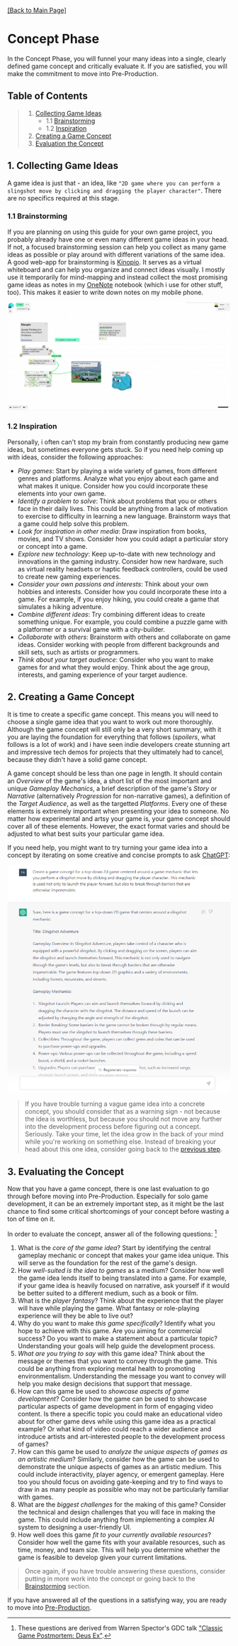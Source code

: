 [[Back to Main Page]](README.md)

# Concept Phase

In the Concept Phase, you will funnel your many ideas into a single, clearly defined game concept and critically evaluate it. If you are satisfied, you will make the commitment to move into Pre-Production.

<a name="toc"></a>
## Table of Contents

> 1. [Collecting Game Ideas](#collecting-game-ideas)
>    - 1.1 [Brainstorming](#brainstorming)
>    - 1.2 [Inspiration](#inspiration)
> 2. [Creating a Game Concept](#creating-a-game-concept)
> 3. [Evaluation the Concept](#evaluating-the-concept)

<a name="collecting-game-ideas"></a>
## 1. Collecting Game Ideas

A game idea is just that - an idea, like `"2D game where you can perform a slingshot move by clicking and dragging the player character"`. There are no specifics required at this stage.

<a name="brainstorming"></a>
### 1.1 Brainstorming

If you are planning on using this guide for your own game project, you probably already have one or even many different game ideas in your head. If not, a focused brainstorming session can help you collect as many game ideas as possible or play around with different variations of the same idea. A good web-app for brainstorming is [Kinopio](https://kinopio.club/). It serves as a virtual whiteboard and can help you organize and connect ideas visually. I mostly use it temporarily for mind-mapping and instead collect the most promising game ideas as notes in my [OneNote]() notebook (which i use for other stuff, too). This makes it easier to write down notes on my mobile phone.

![Image](Images/sc_Kinopio.png)

<a name="inspiration"></a>
### 1.2 Inspiration

Personally, i often can't stop my brain from constantly producing new game ideas, but sometimes everyone gets stuck. So if you need help coming up with ideas, consider the following approaches:
- *Play games*: Start by playing a wide variety of games, from different genres and platforms. Analyze what you enjoy about each game and what makes it unique. Consider how you could incorporate these elements into your own game.
- *Identify a problem to solve*: Think about problems that you or others face in their daily lives. This could be anything from a lack of motivation to exercise to difficulty in learning a new language. Brainstorm ways that a game could help solve this problem.
- *Look for inspiration in other media*: Draw inspiration from books, movies, and TV shows. Consider how you could adapt a particular story or concept into a game.
- *Explore new technology*: Keep up-to-date with new technology and innovations in the gaming industry. Consider how new hardware, such as virtual reality headsets or haptic feedback controllers, could be used to create new gaming experiences.
- *Consider your own passions and interests*: Think about your own hobbies and interests. Consider how you could incorporate these into a game. For example, if you enjoy hiking, you could create a game that simulates a hiking adventure.
- *Combine different ideas*: Try combining different ideas to create something unique. For example, you could combine a puzzle game with a platformer or a survival game with a city-builder.
- *Collaborate with others*: Brainstorm with others and collaborate on game ideas. Consider working with people from different backgrounds and skill sets, such as artists or programmers.
- *Think about your target audience*: Consider who you want to make games for and what they would enjoy. Think about the age group, interests, and gaming experience of your target audience.

<a name="creating-a-game-concept"></a>
## 2. Creating a Game Concept

It is time to create a specific game concept. This means you will need to choose a single game idea that you want to work out more thoroughly. Although the game concept will still only be a very short summary, with it you are laying the foundation for everything that follows (_spoilers_, what follows is a lot of work) and i have seen indie developers create stunning art and impressive tech demos for projects that they ultimately had to cancel, because they didn't have a solid game concept.

A game concept should be less than one page in length. It should contain an *Overview* of the game's idea, a short list of the most important and unique *Gameplay Mechanics*, a brief description of the game's *Story* or *Narrative* (alternatively *Progression* for non-narrative games), a definition of the *Target Audience*, as well as the targetted *Platforms*. Every one of these elements is extremely important when presenting your idea to someone. No matter how experimental and artsy your game is, your game concept should cover all of these elements. However, the exact format varies and should be adjusted to what best suits your particular game idea.

If you need help, you might want to try turning your game idea into a concept by iterating on some creative and concise prompts to ask [ChatGPT](https://chat.openai.com/chat):

![Image](Images/sc_ChatGPT.png)

> If you have trouble turning a vague game idea into a concrete concept, you should consider that as a warning sign - not because the idea is worthless, but because you should not move any further into the development process before figuring out a concept. Seriously. Take your time, let the idea grow in the back of your mind while you're working on something else. Instead of breaking your head about this one idea, consider going back to the [previous step](#collecting-game-ideas).

<a name="evaluating-the-concept"></a>
## 3. Evaluating the Concept

Now that you have a game concept, there is one last evaluation to go through before moving into Pre-Production. Especially for solo game development, it can be an extremely important step, as it might be the last chance to find some critical shortcomings of your concept before wasting a ton of time on it.

In order to evaluate the concept, answer all of the following questions: [^1]

[^1]: These questions are derived from Warren Spector's GDC talk ["Classic Game Postmortem: Deus Ex"](https://youtu.be/tffX3VljTtI).

1. What is the *core of the game idea*? Start by identifying the central gameplay mechanic or concept that makes your game idea unique. This will serve as the foundation for the rest of the game's design.
2. How *well-suited is the idea to games* as a medium? Consider how well the game idea lends itself to being translated into a game. For example, if your game idea is heavily focused on narrative, ask yourself if it would be better suited to a different medium, such as a book or film.
3. What is the *player fantasy*? Think about the experience that the player will have while playing the game. What fantasy or role-playing experience will they be able to live out?
4. Why do you want to make *this game specifically*? Identify what you hope to achieve with this game. Are you aiming for commercial success? Do you want to make a statement about a particular topic? Understanding your goals will help guide the development process.
5. *What are you trying to say* with this game idea? Think about the message or themes that you want to convey through the game. This could be anything from exploring mental health to promoting environmentalism. Understanding the message you want to convey will help you make design decisions that support that message.
6. How can this game be used to *showcase aspects of game development*? Consider how the game can be used to showcase particular aspects of game development in form of engaging video content. Is there a specific topic you could make an educational video about for other game devs while using this game idea as a practical example? Or what kind of video could reach a wider audience and introduce artists and art-interested people to the development process of games?
7. How can this game be used to *analyze the unique aspects of games as an artistic medium*? Similarly, consider how the game can be used to demonstrate the unique aspects of games as an artistic medium. This could include interactivity, player agency, or emergent gameplay. Here too you should focus on avoiding gate-keeping and try to find ways to draw in as many people as possible who may not be particularly familiar with games.
8. What are the *biggest challenges* for the making of this game? Consider the technical and design challenges that you will face in making the game. This could include anything from implementing a complex AI system to designing a user-friendly UI.
9. How well does this game *fit to your currently available resources*? Consider how well the game fits with your available resources, such as time, money, and team size. This will help you determine whether the game is feasible to develop given your current limitations.

> Once again, if you have trouble answering these questions, consider putting in more work into the concept or going back to the [Brainstorming](#brainstorming) section.

If you have answered all of the questions in a satisfying way, you are ready to move into [Pre-Production](2_PreProduction.md).
